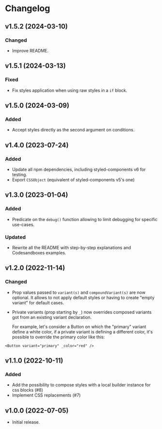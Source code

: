 # Changelog

## v1.5.2 (2024-03-10)

### Changed

- Improve README.

## v1.5.1 (2024-03-13)

### Fixed

- Fix styles application when using raw styles in a `if` block.

## v1.5.0 (2024-03-09)

### Added

- Accept styles directly as the second argument on conditions.

## v1.4.0 (2023-07-24)

### Added

- Update all npm dependencies, including styled-components v6 for testing.
- Export `CSSObject` (equivalent of styled-components v5's one)

## v1.3.0 (2023-01-04)

### Added

- Predicate on the `debug()` function allowing to limit debugging for specific use-cases.

### Updated

- Rewrite all the README with step-by-step explanations and Codesandboxes examples.

## v1.2.0 (2022-11-14)

### Changed

- Prop values passed to `variant(s)` and `compoundVariant(s)` are now optional.
  It allows to not apply default styles or having to create "empty variant" for default cases.

- Private variants (prop starting by `_`) now overrides composed variants got from an existing variant declaration.

  For example, let's consider a Button on which the "primary" variant define a white color, if a private variant is defining a different color, it's possible to override the primary color like this:

```tsx
<Button variant="primary" _color="red" />
```

## v1.1.0 (2022-10-11)

### Added

- Add the possibility to compose styles with a local builder instance for css blocks (#8)
- Implement CSS replacements (#7)

## v1.0.0 (2022-07-05)

- Initial release.
